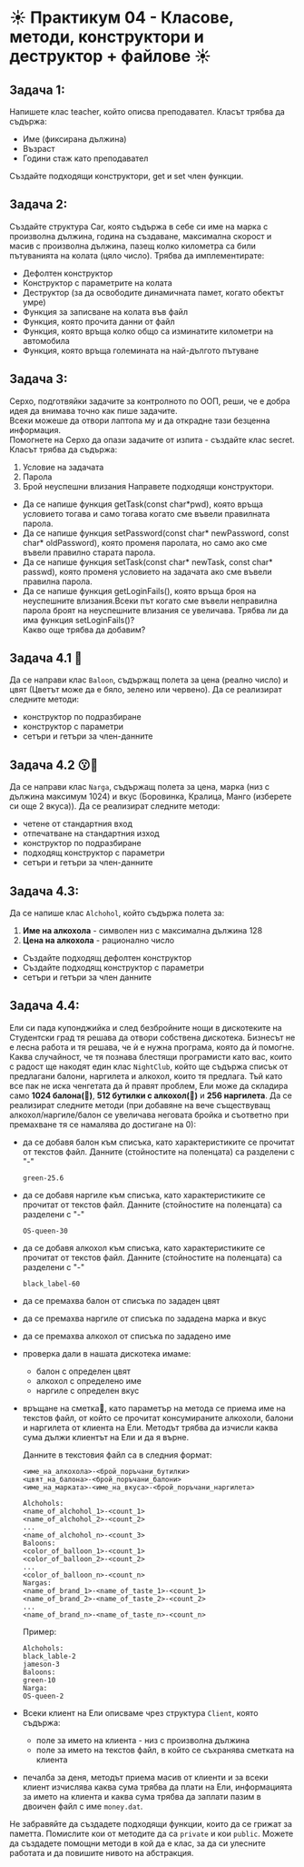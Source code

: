 # ☀️ Практикум 04 - Класове, методи, конструктори и деструктор + файлове ☀️

## Задача 1:
Напишете клас teacher, който описва преподавател. Класът трябва да съдържа:
- Име (фиксирана дължина)
- Възраст
- Години стаж като преподавател

Създайте подходящи конструктори, get и set член функции. <br />

## Задача 2:

Създайте структура Car, която съдържа в себе си име на марка с произволна дължина, година на създаване, 
максимална скорост и масив с произволна дължина, пазещ колко километра са били пътуванията на колата (цяло число). 
Трябва да имплементирате:
 - Дефолтен конструктор
 - Конструктор с параметрите на колата
 - Деструктор (за да освободите динамичната памет, когато обектът умре)
 - Функция за записване на колата във файл
 - Функция, която прочита данни от файл
 - Функция, която връща колко общо са изминатите километри на автомобила
 - Функция, която връща големината на най-дългото пътуване

## Задача 3:
Серхо, подготвяйки задачите за контролното по ООП, реши, че е добра идея да внимава точно как пише задачите. <br />
Всеки можеше да отвори лаптопа му и да открадне тази безценна информация. <br />
Помогнете на Серхо да опази задачите от изпита - създайте клас secret.<br />
Класът трябва да съдържа:
1. Условие на задачата
2. Парола
3. Брой неуспешни влизания
Направете подходящи конструктори.
- Да се напише функция getTask(const char*pwd), която връща условието тогава и само тогава когато сме въвели правилната парола.
- Да се напише функция setPassword(const char* newPassword, const char* oldPassword), която променя паролата, но само ако сме въвели правилно старата парола.
- Да се напише функция setTask(const char* newTask, const char* passwd), която променя условието на задачата ако сме въвели правилна парола.
- Да се напише функция getLoginFails(), която връща броя на неуспешните влизания.Всеки път когато сме въвели неправилна парола броят на неуспешните влизания се увеличава.
Трябва ли да има функция setLoginFails()? <br />
Какво още трябва да добавим?

## Задача 4.1 :balloon:
Да се направи клас ```Baloon```, съдържащ полета за цена (реално число) и цвят (Цветът може да е бяло, зелено или червено). Да се реализират следните методи: 	
	
- конструктор по подразбиране
- конструктор с параметри   			
- сетъри и гетъри за член-данните 		

## Задача 4.2 :kissing::dash:
Да се направи клас ```Narga```, съдържащ полета за цена, марка (низ с дължина максимум 1024) и вкус (Боровинка, Кралица, Манго (изберете си още 2 вкуса)). Да се реализират следните методи: 	

- четене от стандартния вход 	
- отпечатване на стандартния изход
- конструктор по подразбиране 		
- подходящ конструктор с параметри		
- сетъри и гетъри за член-данните 		


## Задача 4.3:  
Да се напише клас `Alchohol`, който съдържа полета за:
1. **Име на алкохола** - символен низ с максимална дължина 128
2. **Цена на алкохола** - рационално число

- Създайте подходящ дефолтен конструктор
- Създайте подходящ конструктор с параметри
- сетъри и гетъри за член данните

## 3адача 4.4:
Ели си пада купонджийка и след безбройните нощи в дискотеките на Студентски град тя решава да отвори собствена дискотека. Бизнесът не е лесна работа и тя решава, че ѝ е нужна програма, която да ѝ помогне. Каква случайност, че тя познава блестящи програмисти като вас, които с радост ще накодят един клас ```NightClub```, който ще съдържа списък от предлагани балони, наргилета и алкохол, които тя предлага. Тъй като все пак не иска ченгетата да й правят проблем, Ели може да складира само **1024 балона(🎈)**, **512 бутилки с алкохол(🍺)** и **256 наргилета**.
Да се реализират следните методи (при добавяне на вече съществуващ алкохол/наргиле/балон се увеличава неговата бройка и съответно при премахване тя се намалява до достигане на 0): 	

- да се добавя балон към списъка, като характеристиките се прочитат от текстов файл.
Данните (стойностите на поленцата) са разделени с "-"
    ```
    green-25.6
    ```
- да се добавя наргиле към списъка, като характеристиките се прочитат от текстов файл. Данните (стойностите на поленцата) са разделени с "-"
    ```
    OS-queen-30
    ```
- да се добавя алкохол към списъка, като характеристиките се прочитат от текстов файл. Данните (стойностите на поленцата) са разделени с "-"
    ```
    black_label-60
    ```
- да се премахва балон от списъка по зададен цвят
- да се премахва наргиле от списъка по зададена марка и вкус  
- да се премахва алкохол от списъка по зададено име  
- проверка дали в нашата дискотека имаме:
    - балон с определен цвят
    - алкохол с определено име
    - наргиле с определен вкус

- връщане на сметка💸, като параметър на метода се приема име на текстов файл, от който се прочитат консумираните алкохоли, балони и наргилета от клиента на Ели. Методът трябва да изчисли каква сума дължи клиентът на Ели и да я върне.

    Данните в текстовия файл са в следния формат:

    ```
    <име_на_алкохола>-<брой_поръчани_бутилки>
    <цвят_на_балона>-<брой_поръчани_балони>
    <име_на_марката>-<име_на_вкуса>-<брой_поръчани_наргилета>
    ```

    ```
    Alchohols:
    <name_of_alchohol_1>-<count_1>
    <name_of_alchohol_2>-<count_2>
    ...
    <name_of_alchohol_n>-<count_3>
    Baloons:
    <color_of_balloon_1>-<count_1>
    <color_of_balloon_2>-<count_2>
    ...
    <color_of_balloon_n>-<count_n>
    Nargas:
    <name_of_brand_1>-<name_of_taste_1>-<count_1>
    <name_of_brand_2>-<name_of_taste_2>-<count_2>
    ...
    <name_of_brand_n>-<name_of_taste_n>-<count_n>
    ```

    Пример:
    ```
    Alchohols:
    black_lable-2
    jameson-3
    Baloons:
    green-10
    Narga:
    OS-queen-2
    ```

- Всеки клиент на Ели описваме чрез структура `Client`, която съдържа:
    - поле за името на клиента - низ с произволна дължина
    - поле за името на текстов файл, в който се съхранява сметката на клиента

- печалба за деня, методът приема масив от клиенти и за всеки клиент изчислява каква сума трябва да плати на Ели, информацията за името на клиента и каква сума трябва да заплати пазим в двоичен файл с име `money.dat`.

Не забравяйте да създадете подходящи функции, които да се грижат за паметта. Помислите кои от методите да са `private` и кои `public`. Можете да създадете помощни методи в кой да е клас, за да си улесните работата и да повишите нивото на абстракция.